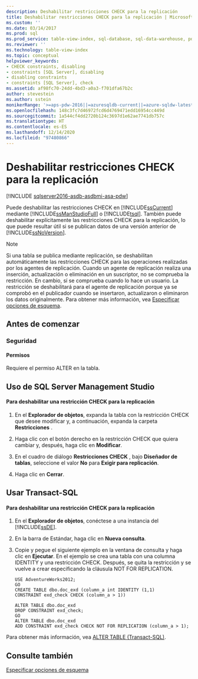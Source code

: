 ```yaml
---
description: Deshabilitar restricciones CHECK para la replicación
title: Deshabilitar restricciones CHECK para la replicación | Microsoft Docs
ms.custom: ''
ms.date: 03/14/2017
ms.prod: sql
ms.prod_service: table-view-index, sql-database, sql-data-warehouse, pdw
ms.reviewer: ''
ms.technology: table-view-index
ms.topic: conceptual
helpviewer_keywords:
- CHECK constraints, disabling
- constraints [SQL Server], disabling
- disabling constraints
- constraints [SQL Server], check
ms.assetid: af98fc70-24dd-4bd3-a0a3-f701dfa67b2c
author: stevestein
ms.author: sstein
monikerRange: '>=aps-pdw-2016||=azuresqldb-current||=azure-sqldw-latest||>=sql-server-2016||>=sql-server-linux-2017||=azuresqldb-mi-current'
ms.openlocfilehash: 148c3fc7d46972fcd6d4769471edd16954cc449d
ms.sourcegitcommit: 1a544cf4dd2720b124c3697d1e62ae7741db757c
ms.translationtype: HT
ms.contentlocale: es-ES
ms.lasthandoff: 12/14/2020
ms.locfileid: "97480866"
---
```

# <a name="disable-check-constraints-for-replication"></a>Deshabilitar restricciones CHECK para la replicación
[!INCLUDE [sqlserver2016-asdb-asdbmi-asa-pdw](../../includes/applies-to-version/sqlserver2016-asdb-asdbmi-asa-pdw.md)]

  Puede deshabilitar las restricciones CHECK en [!INCLUDE[ssCurrent](../../includes/sscurrent-md.md)] mediante [!INCLUDE[ssManStudioFull](../../includes/ssmanstudiofull-md.md)] o [!INCLUDE[tsql](../../includes/tsql-md.md)]. También puede deshabilitar explícitamente las restricciones CHECK para la replicación, lo que puede resultar útil si se publican datos de una versión anterior de [!INCLUDE[ssNoVersion](../../includes/ssnoversion-md.md)].  
  
> [!NOTE]  
>  Si una tabla se publica mediante replicación, se deshabilitan automáticamente las restricciones CHECK para las operaciones realizadas por los agentes de replicación. Cuando un agente de replicación realiza una inserción, actualización o eliminación en un suscriptor, no se comprueba la restricción. En cambio, sí se comprueba cuando lo hace un usuario. La restricción se deshabilitará para el agente de replicación porque ya se comprobó en el publicador cuando se insertaron, actualizaron o eliminaron los datos originalmente. Para obtener más información, vea [Especificar opciones de esquema](../../relational-databases/replication/publish/specify-schema-options.md).  
  
##  <a name="before-you-begin"></a><a name="BeforeYouBegin"></a> Antes de comenzar  
  
###  <a name="security"></a><a name="Security"></a> Seguridad  
  
####  <a name="permissions"></a><a name="Permissions"></a> Permisos  
 Requiere el permiso ALTER en la tabla.  
  
##  <a name="using-sql-server-management-studio"></a><a name="SSMSProcedure"></a> Uso de SQL Server Management Studio  
  
#### <a name="to-disable-a-check-constraint-for-replication"></a>Para deshabilitar una restricción CHECK para la replicación  
  
1.  En el **Explorador de objetos**, expanda la tabla con la restricción CHECK que desee modificar y, a continuación, expanda la carpeta **Restricciones** .  
  
2.  Haga clic con el botón derecho en la restricción CHECK que quiera cambiar y, después, haga clic en **Modificar**.  
  
3.  En el cuadro de diálogo **Restricciones CHECK** , bajo **Diseñador de tablas**, seleccione el valor **No** para **Exigir para replicación**.  
  
4.  Haga clic en **Cerrar**.  

##  <a name="using-transact-sql"></a><a name="TsqlProcedure"></a> Usar Transact-SQL  
  
#### <a name="to-disable-a-check-constraint-for-replication"></a>Para deshabilitar una restricción CHECK para la replicación  
  
1.  En el **Explorador de objetos**, conéctese a una instancia del [!INCLUDE[ssDE](../../includes/ssde-md.md)].  
  
2.  En la barra de Estándar, haga clic en **Nueva consulta**.  
  
3.  Copie y pegue el siguiente ejemplo en la ventana de consulta y haga clic en **Ejecutar**. En el ejemplo se crea una tabla con una columna IDENTITY y una restricción CHECK. Después, se quita la restricción y se vuelve a crear especificando la cláusula NOT FOR REPLICATION.  
  
    ```  
    USE AdventureWorks2012;  
    GO  
    CREATE TABLE dbo.doc_exd (column_a int IDENTITY (1,1)   
    CONSTRAINT exd_check CHECK (column_a > 1))   
  
    ALTER TABLE dbo.doc_exd   
    DROP CONSTRAINT exd_check;   
    GO  
    ALTER TABLE dbo.doc_exd    
    ADD CONSTRAINT exd_check CHECK NOT FOR REPLICATION (column_a > 1);  
    ```  
  
 Para obtener más información, vea [ALTER TABLE &#40;Transact-SQL&#41;](../../t-sql/statements/alter-table-transact-sql.md).  
  
###  <a name="TsqlExample"></a>   
## <a name="see-also"></a>Consulte también  
 [Especificar opciones de esquema](../../relational-databases/replication/publish/specify-schema-options.md)  
  
  
